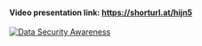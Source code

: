 #### Video presentation link: https://shorturl.at/hijn5
[![Data Security Awareness](https://github.com/abccastro/Maple-Mapping/assets/113273491/5f11e1c6-28ca-4e98-bbb3-ee53c0cad72c)](https://www.canva.com/design/DAF7LqyKiZY/yXpVIGdWC9EY_4H4h8LA9w/watch?utm_content=DAF7LqyKiZY&utm_campaign=designshare&utm_medium=link&utm_source=editor)
